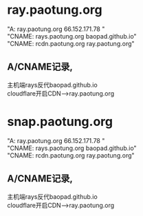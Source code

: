 # ray.paotung.org

"A:  ray.paotung.org    	66.152.171.78    "<br>
"CNAME:  rays.paotung.org    		baopad.github.io"<br>
"CNAME:  rcdn.paotung.org    	ray.paotung.org"

##  A/CNAME记录,
主机端rays反代baopad.github.io<br>
cloudflare开启CDN-->ray.paotung.org


# snap.paotung.org

"A:  ray.paotung.org    	66.152.171.78    "<br>
"CNAME:  rays.paotung.org    		baopad.github.io"<br>
"CNAME:  rcdn.paotung.org    	ray.paotung.org"

## A/CNAME记录,
主机端rays反代baopad.github.io<br>
cloudflare开启CDN-->ray.paotung.org
